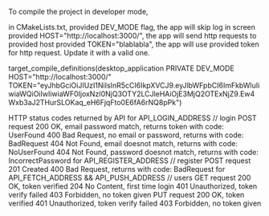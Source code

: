 To compile the project in developer mode,

in CMakeLists.txt,
	provided DEV_MODE flag, the app will skip log in screen
	provided HOST="http://localhost:3000/", the app will send http requests to provided host
	provided TOKEN="blablabla", the app will use provided token for http request. Update it with a valid one.
	
target_compile_definitions(desktop_application PRIVATE DEV_MODE HOST="http://localhost:3000/" TOKEN="eyJhbGciOiJIUzI1NiIsInR5cCI6IkpXVCJ9.eyJlbWFpbCI6ImFkbWluIiwiaWQiOiIwIiwiaWF0IjoxNzI0NjQ3OTY2LCJleHAiOjE3MjQ2OTExNjZ9.Ew4Wxb3aJ2THurSLOKaq_eH6FjqFto0E6fA6rNQ8pPk")


HTTP status codes returned by API
for API_LOGIN_ADDRESS // login
	POST request
		200 OK, email password match, returns token with code: UserFound
		400 Bad Request, no email or password, returns with code: BadRequest
		404 Not Found, email doesnot match, returns with code: NoUserFound
		404 Not Found, password doesnot match, returns with code: IncorrectPassword
 for API_REGISTER_ADDRESS // register
 	POST request
		201 Created
		400 Bad Request, returns with code: BadRequest
for API_FETCH_ADDRESS && API_PUSH_ADDRESS // users
	GET request
		200 OK, token verified
		204 No Content, first time login
		401 Unauthorized, token verify failed
		403 Forbidden, no token given
	PUT request
		200 OK, token verified
		401 Unauthorized, token verify failed
		403 Forbidden, no token given

